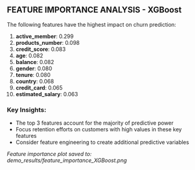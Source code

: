 
## FEATURE IMPORTANCE ANALYSIS - XGBoost

The following features have the highest impact on churn prediction:

1. **active_member**: 0.299
2. **products_number**: 0.098
3. **credit_score**: 0.083
4. **age**: 0.082
5. **balance**: 0.082
6. **gender**: 0.080
7. **tenure**: 0.080
8. **country**: 0.068
9. **credit_card**: 0.065
10. **estimated_salary**: 0.063

### Key Insights:
- The top 3 features account for the majority of predictive power
- Focus retention efforts on customers with high values in these key features
- Consider feature engineering to create additional predictive variables

*Feature importance plot saved to: demo_results/feature_importance_XGBoost.png*
